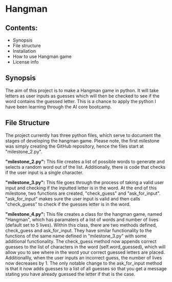 # Hangman

## Contents:

- Synopsis
- File structure
- Installation
- How to use Hangman game
- License info

## Synopsis

The aim of this project is to make a Hangman game in python. It will take letters as user inputs as guesses which will then be checked to see if the word contains the guessed letter. This is a chance to apply the python I have been learning through the AI core bootcamp.

## File Structure

The project currently has three python files, which serve to document the stages of developing the hangman game. Please note, the first milestone was simply creating the GitHub repository, hence the files start at "milestone_2.py". 

**"milestone_2.py":** This file creates a list of possible words to generate and selects a random word out of the list. Additionally, there is code that checks if the user input is a single character. 

**"milestone_3.py":** This file goes through the process of taking a valid user input and checking if the inputted letter is in the word. At the end of this milestone, two functions are created, "check_guess" and "ask_for_input". "ask_for_input" makes sure the user input is valid and then calls "check_guess" to check if the guesses letter is in the word.

**"milestone_4.py":** This file creates a class for the hangman game, named "Hangman", which has paramaters of a list of words and number of lives (default set to 5 lives). Within this class, there are two methods defined, check_guess and ask_for_input. They have similar functionality to the functions of the same name defined in "milestone_3.py" with some additional functionality. The check_guess method now appends correct guesses to the list of characters in the word (self.word_guessed), which will allow you to see where in the word your correct guessed letters are placed. Additionallly, when the user inputs an incorrect guess, the number of lives now decreases by 1. The only notable change to the ask_for_input method is that it now adds guesses to a list of all guesses so that you get a message stating you have already guessed the letter if that is the case.
